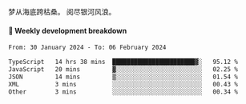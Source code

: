 梦从海底跨枯桑。
阅尽银河风浪。


#### 📝 Weekly development breakdown

<!--START_SECTION:waka-->

```txt
From: 30 January 2024 - To: 06 February 2024

TypeScript   14 hrs 38 mins  ███████████████████████▓░   95.12 %
JavaScript   20 mins         ▓░░░░░░░░░░░░░░░░░░░░░░░░   02.25 %
JSON         14 mins         ▒░░░░░░░░░░░░░░░░░░░░░░░░   01.54 %
XML          3 mins          ░░░░░░░░░░░░░░░░░░░░░░░░░   00.43 %
Other        3 mins          ░░░░░░░░░░░░░░░░░░░░░░░░░   00.34 %
```

<!--END_SECTION:waka-->



